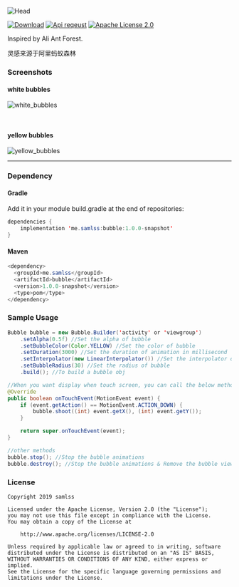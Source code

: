 ![Head](https://github.com/samlss/Bubble/blob/master/screenshots/head.gif)

 [![Download](https://api.bintray.com/packages/samlss/maven/bubble/images/download.svg?version=1.0.0-snapshot)](https://bintray.com/samlss/maven/bubble/1.0.0-snapshot/link) [![Api reqeust](https://img.shields.io/badge/API-11+-brightgreen.svg?style=flat)](https://android-arsenal.com/api?level=11#l11) [![Apache License 2.0](https://img.shields.io/hexpm/l/plug.svg)](https://github.com/samlss/Bubble/blob/master/LICENSE)  

Inspired by Ali Ant Forest.

灵感来源于阿里蚂蚁森林

### Screenshots

#### white bubbles

![white_bubbles](https://github.com/samlss/Bubble/blob/master/screenshots/screenshot1.gif)

<br>

#### yellow bubbles

![yellow_bubbles](https://github.com/samlss/Bubble/blob/master/screenshots/screenshot2.gif)



------
### Dependency

#### Gradle
Add it in your module build.gradle at the end of repositories:
  ```java
  dependencies {
      implementation 'me.samlss:bubble:1.0.0-snapshot'
  }
  ```

#### Maven
```java
<dependency>
  <groupId>me.samlss</groupId>
  <artifactId>bubble</artifactId>
  <version>1.0.0-snapshot</version>
  <type>pom</type>
</dependency>
```

### Sample Usage

```java
Bubble bubble = new Bubble.Builder('activity' or 'viewgroup')
    .setAlpha(0.5f) //Set the alpha of bubble
    .setBubbleColor(Color.YELLOW) //Set the color of bubble
    .setDuration(3000) //Set the duration of animation in millisecond
    .setInterpolator(new LinearInterpolator()) //Set the interpolator of animation
    .setBubbleRadius(30) //Set the radius of bubble
    .build(); //To build a bubble obj

//When you want display when touch screen, you can call the below method like:
@Override
public boolean onTouchEvent(MotionEvent event) {
    if (event.getAction() == MotionEvent.ACTION_DOWN) {
        bubble.shoot((int) event.getX(), (int) event.getY());
    }

    return super.onTouchEvent(event);
}

//other methods
bubble.stop(); //Stop the bubble animations
bubble.destroy(); //Stop the bubble animations & Remove the bubble view so that you can not show bubbles anymore

```


### License

```
Copyright 2019 samlss

Licensed under the Apache License, Version 2.0 (the "License");
you may not use this file except in compliance with the License.
You may obtain a copy of the License at

    http://www.apache.org/licenses/LICENSE-2.0

Unless required by applicable law or agreed to in writing, software
distributed under the License is distributed on an "AS IS" BASIS,
WITHOUT WARRANTIES OR CONDITIONS OF ANY KIND, either express or implied.
See the License for the specific language governing permissions and
limitations under the License.
```

